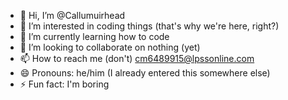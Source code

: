 - 👋 Hi, I’m @Callumuirhead
- 👀 I’m interested in coding things (that's why we're here, right?)
- 🌱 I’m currently learning how to code
- 💞️ I’m looking to collaborate on nothing (yet)
- 📫 How to reach me (don't) cm6489915@lpssonline.com
- 😄 Pronouns: he/him (I already entered this somewhere else)
- ⚡ Fun fact: I'm boring

<!---
Callumuirhead/Callumuirhead is a ✨ special ✨ repository because its `README.md` (this file) appears on your GitHub profile.
You can click the Preview link to take a look at your changes.
--->
